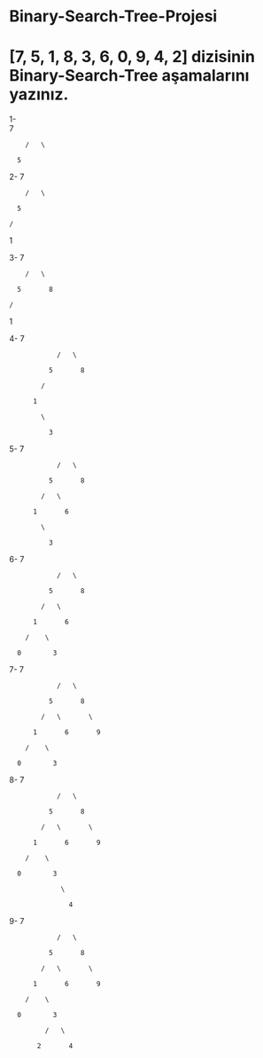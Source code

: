 # Binary-Search-Tree-Projesi

# [7, 5, 1, 8, 3, 6, 0, 9, 4, 2] dizisinin Binary-Search-Tree aşamalarını yazınız.


1-    
          7
          
        /   \
        
      5
      
2-
          7
          
        /   \
        
      5
      
    /
    
  1
  
3-
          7
          
        /   \
        
      5       8
      
    /
    
  1
  
4-
                  7
                  
                /   \
                
              5       8
              
            /
            
          1
          
            \
            
              3
        
5-
                  7
                  
                /   \
                
              5       8
              
            /   \
            
          1       6
          
            \
            
              3
              
 6-
                   7
                   
                /   \
                
              5       8
              
            /   \
            
          1       6
          
        /    \
        
      0        3
      
 7-
                  7
                  
                /   \
                
              5       8
              
            /   \       \
            
          1       6       9
          
        /    \
        
      0        3
              
 8-
                   7
                   
                /   \
                
              5       8
              
            /   \       \
            
          1       6       9
          
        /    \
        
      0        3
      
                 \
                 
                   4
              
9-
                   7
                   
                /   \
                
              5       8
              
            /   \       \
            
          1       6       9
          
        /    \
        
      0        3
      
             /   \
             
           2       4
           
              
              

